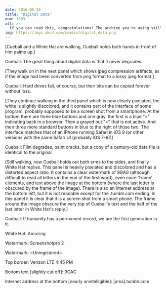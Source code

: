 ```yaml
---
date: 2016-05-20
title: "Digital Data"
num: 1683
alt: >-
  If you can read this, congratulations! The archive you're using still knows about the mouseover text!
img: https://imgs.xkcd.com/comics/digital_data.png
---
```

[Cueball and a White Hat are walking, Cueball holds both hands in front of him palms up.]

Cueball: The great thing about digital data is that it never degrades.

[They walk on in the next panel which shows jpeg compression artifacts, as if the image had been converted from png format to a lossy jpeg format.]

Cueball: Hard drives fail, of course, but their bits can be copied forever without loss.

[They continue walking in the third panel which is now clearly pixelated, the white is slightly discolored, and it contains part of the interface of some program, probably supposed to be a screen shot from a smartphone. At the bottom there are three blue buttons and one gray. the first is a blue "<" indicating back in a browser. Then a grayed out ">" that is not active. And then three more standard buttons in blue to the right of those two. The interface matches that of an iPhone running Safari in iOS 9 (or other versions with the same Safari UI (probably iOS 7-9))]

Cueball: Film degrades, paint cracks, but a copy of a century-old data file is identical to the original.

[Still walking, now Cueball holds out both arms to the sides, and finally White Hat replies. This panel is heavily pixelated and discolored and has a distorted aspect ratio. It contains a clear watermark of 9GAG (although difficult to read all letters in the end of the first word), even more 'frame' elements, and text above the image at the bottom (where the last letter is obscured by the frame of the image). There is also an internet address at the bottom left, but it is not readable except for the .tumblr.com ending. In this panel it is clear that it is a screen shot from a smart phone. The frame around the image obscure the very top of Cueball's text and the half of the last letter in White Hat's reply.]

Cueball: If humanity has a permanent record, we are the first generation in it.

White Hat: Amazing

Watermark: Screenshotpro 2

Watermark: ~Unregistered~

Top border: Verizon LTE 4:45 PM

Bottom text [slightly cut off]: 9GAG

Internet address at the bottom [nearly unintelligible]: [ama].tumblr.com